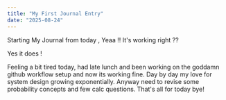 ```yaml
---
title: "My First Journal Entry"
date: "2025-08-24"
---
```


Starting My Journal from today , Yeaa !!
It's working right ??

Yes it does ! 

Feeling a bit tired today, had late lunch and been working on the goddamn github workflow setup and now its working fine.
Day by day my love for system design growing exponentially.
Anyway need to revise some probability concepts and few calc questions.
That's all for today bye!
